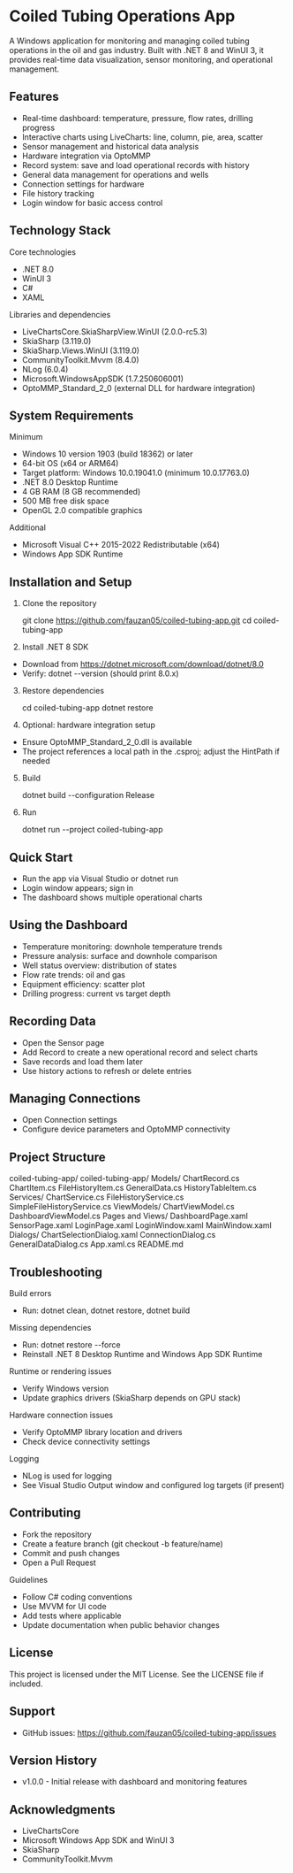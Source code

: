 # Coiled Tubing Operations App

A Windows application for monitoring and managing coiled tubing operations in the oil and gas industry. Built with .NET 8 and WinUI 3, it provides real-time data visualization, sensor monitoring, and operational management.

## Features

- Real-time dashboard: temperature, pressure, flow rates, drilling progress
- Interactive charts using LiveCharts: line, column, pie, area, scatter
- Sensor management and historical data analysis
- Hardware integration via OptoMMP
- Record system: save and load operational records with history
- General data management for operations and wells
- Connection settings for hardware
- File history tracking
- Login window for basic access control

## Technology Stack

Core technologies
- .NET 8.0
- WinUI 3
- C#
- XAML

Libraries and dependencies
- LiveChartsCore.SkiaSharpView.WinUI (2.0.0-rc5.3)
- SkiaSharp (3.119.0)
- SkiaSharp.Views.WinUI (3.119.0)
- CommunityToolkit.Mvvm (8.4.0)
- NLog (6.0.4)
- Microsoft.WindowsAppSDK (1.7.250606001)
- OptoMMP_Standard_2_0 (external DLL for hardware integration)

## System Requirements

Minimum
- Windows 10 version 1903 (build 18362) or later
- 64-bit OS (x64 or ARM64)
- Target platform: Windows 10.0.19041.0 (minimum 10.0.17763.0)
- .NET 8.0 Desktop Runtime
- 4 GB RAM (8 GB recommended)
- 500 MB free disk space
- OpenGL 2.0 compatible graphics

Additional
- Microsoft Visual C++ 2015-2022 Redistributable (x64)
- Windows App SDK Runtime

## Installation and Setup

1) Clone the repository

   git clone https://github.com/fauzan05/coiled-tubing-app.git
   cd coiled-tubing-app

2) Install .NET 8 SDK
- Download from https://dotnet.microsoft.com/download/dotnet/8.0
- Verify: dotnet --version (should print 8.0.x)

3) Restore dependencies

   cd coiled-tubing-app
   dotnet restore

4) Optional: hardware integration setup
- Ensure OptoMMP_Standard_2_0.dll is available
- The project references a local path in the .csproj; adjust the HintPath if needed

5) Build

   dotnet build --configuration Release

6) Run

   dotnet run --project coiled-tubing-app

## Quick Start

- Run the app via Visual Studio or dotnet run
- Login window appears; sign in
- The dashboard shows multiple operational charts

## Using the Dashboard

- Temperature monitoring: downhole temperature trends
- Pressure analysis: surface and downhole comparison
- Well status overview: distribution of states
- Flow rate trends: oil and gas
- Equipment efficiency: scatter plot
- Drilling progress: current vs target depth

## Recording Data

- Open the Sensor page
- Add Record to create a new operational record and select charts
- Save records and load them later
- Use history actions to refresh or delete entries

## Managing Connections

- Open Connection settings
- Configure device parameters and OptoMMP connectivity

## Project Structure

coiled-tubing-app/
  coiled-tubing-app/
    Models/
      ChartRecord.cs
      ChartItem.cs
      FileHistoryItem.cs
      GeneralData.cs
      HistoryTableItem.cs
    Services/
      ChartService.cs
      FileHistoryService.cs
      SimpleFileHistoryService.cs
    ViewModels/
      ChartViewModel.cs
      DashboardViewModel.cs
    Pages and Views/
      DashboardPage.xaml
      SensorPage.xaml
      LoginPage.xaml
      LoginWindow.xaml
      MainWindow.xaml
    Dialogs/
      ChartSelectionDialog.xaml
      ConnectionDialog.cs
      GeneralDataDialog.cs
    App.xaml.cs
  README.md

## Troubleshooting

Build errors
- Run: dotnet clean, dotnet restore, dotnet build

Missing dependencies
- Run: dotnet restore --force
- Reinstall .NET 8 Desktop Runtime and Windows App SDK Runtime

Runtime or rendering issues
- Verify Windows version
- Update graphics drivers (SkiaSharp depends on GPU stack)

Hardware connection issues
- Verify OptoMMP library location and drivers
- Check device connectivity settings

Logging
- NLog is used for logging
- See Visual Studio Output window and configured log targets (if present)

## Contributing

- Fork the repository
- Create a feature branch (git checkout -b feature/name)
- Commit and push changes
- Open a Pull Request

Guidelines
- Follow C# coding conventions
- Use MVVM for UI code
- Add tests where applicable
- Update documentation when public behavior changes

## License

This project is licensed under the MIT License. See the LICENSE file if included.

## Support

- GitHub issues: https://github.com/fauzan05/coiled-tubing-app/issues

## Version History

- v1.0.0 - Initial release with dashboard and monitoring features

## Acknowledgments

- LiveChartsCore
- Microsoft Windows App SDK and WinUI 3
- SkiaSharp
- CommunityToolkit.Mvvm